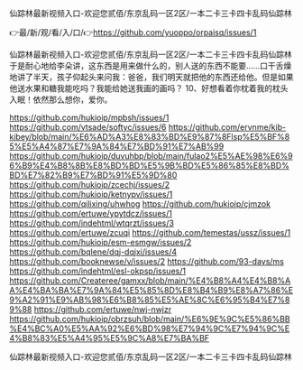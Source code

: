 仙踪林最新视频入口-欢迎您贰佰/东京乱码一区2区/一本二卡三卡四卡乱码仙踪林

👉最/新/观/看/入/口/👉https://github.com/yuoppo/orpaisq/issues/1

仙踪林最新视频入口-欢迎您贰佰/东京乱码一区2区/一本二卡三卡四卡乱码仙踪林　　于是耐心地给李朵讲，这东西是用来做什么的，别人送的东西不能要……口干舌燥地讲了半天，孩子仰起头来问我：爸爸，我们明天就把他的东西还给他。但是如果他送水果和糖我能吃吗？我能给她送我画的画吗？
	10、好想看着你枕着我的枕头入眠！依然那么想你，爱你。


https://github.com/hukioip/mpbsh/issues/1
https://github.com/vtsade/softyc/issues/6
https://github.com/ervnme/kib-kibey/blob/main/%E6%AD%A3%E8%83%BD%E9%87%8Flsp%E5%BF%85%E5%A4%87%E7%9A%84%E7%BD%91%E7%AB%99
https://github.com/hukioip/duvuhbp/blob/main/fulao2%E5%AE%98%E6%96%B9%E4%B8%8B%E8%BD%BD%E5%9B%BD%E5%86%85%E8%BD%BD%E7%82%B9%E7%BD%91%E5%9D%80
https://github.com/hukioip/zcechj/issues/2
https://github.com/hukioip/ketnypv/issues/1
https://github.com/qilixing/uhwhog
https://github.com/hukioip/cjmzok
https://github.com/ertuwe/ypytdcz/issues/1
https://github.com/indehtml/wtqrzt/issues/3
https://github.com/ertuwe/zcuqi
https://github.com/temestas/ussz/issues/1
https://github.com/hukioip/esm-esmgw/issues/2
https://github.com/bqlene/dqj-dqjxi/issues/4
https://github.com/booknewse/v/issues/2
https://github.com/93-days/ms
https://github.com/indehtml/esl-okpsp/issues/1
https://github.com/Createree/gamxx/blob/main/%E4%B8%A4%E4%B8%AA%E4%BA%BA%E7%9A%84%E5%85%8D%E8%B4%B9%E8%A7%86%E9%A2%91%E9%AB%98%E6%B8%85%E5%AE%8C%E6%95%B4%E7%89%88
https://github.com/ertuwe/nwj-nwjzr
https://github.com/hukioip/obrzsuh/blob/main/%E6%9E%9C%E5%86%BB%E4%BC%A0%E5%AA%92%E6%BD%98%E7%94%9C%E7%94%9C%E4%B8%83%E5%A4%95%E5%9C%A8%E7%BA%BF

仙踪林最新视频入口-欢迎您贰佰/东京乱码一区2区/一本二卡三卡四卡乱码仙踪林

